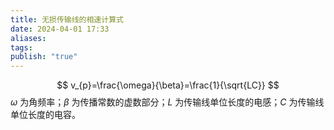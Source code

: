 ```yaml
---
title: 无损传输线的相速计算式
date: 2024-04-01 17:33
aliases: 
tags: 
publish: "true"
---
```

$$
v_{p}=\frac{\omega}{\beta}=\frac{1}{\sqrt{LC}}
$$
$\omega$ 为角频率；$\beta$ 为传播常数的虚数部分；$L$ 为传输线单位长度的电感；$C$ 为传输线单位长度的电容。
